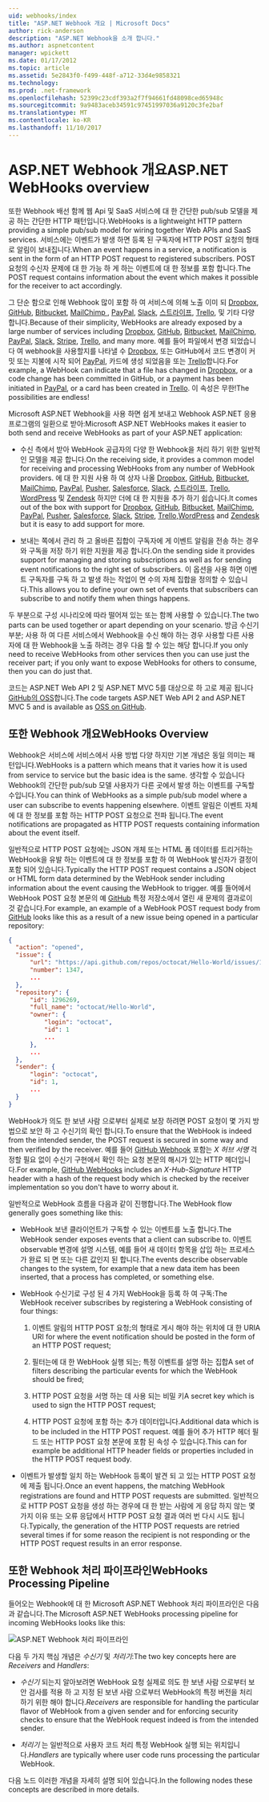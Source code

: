 ```yaml
---
uid: webhooks/index
title: "ASP.NET Webhook 개요 | Microsoft Docs"
author: rick-anderson
description: "ASP.NET Webhook을 소개 합니다."
ms.author: aspnetcontent
manager: wpickett
ms.date: 01/17/2012
ms.topic: article
ms.assetid: 5e2843f0-f499-448f-a712-33d4e9858321
ms.technology: 
ms.prod: .net-framework
ms.openlocfilehash: 52399c23cdf393a2f7f94661fd48098ced65948c
ms.sourcegitcommit: 9a9483aceb34591c97451997036a9120c3fe2baf
ms.translationtype: MT
ms.contentlocale: ko-KR
ms.lasthandoff: 11/10/2017
---
```

# <a name="aspnet-webhooks-overview"></a><span data-ttu-id="c3bf6-103">ASP.NET Webhook 개요</span><span class="sxs-lookup"><span data-stu-id="c3bf6-103">ASP.NET WebHooks overview</span></span>

<span data-ttu-id="c3bf6-104">또한 Webhook 배선 함께 웹 Api 및 SaaS 서비스에 대 한 간단한 pub/sub 모델을 제공 하는 간단한 HTTP 패턴입니다.</span><span class="sxs-lookup"><span data-stu-id="c3bf6-104">WebHooks is a lightweight HTTP pattern providing a simple pub/sub model for wiring together Web APIs and SaaS services.</span></span> <span data-ttu-id="c3bf6-105">서비스에는 이벤트가 발생 하면 등록 된 구독자에 HTTP POST 요청의 형태로 알림이 보내집니다.</span><span class="sxs-lookup"><span data-stu-id="c3bf6-105">When an event happens in a service, a notification is sent in the form of an HTTP POST request to registered subscribers.</span></span> <span data-ttu-id="c3bf6-106">POST 요청의 수신자 문제에 대 한 가능 하 게 하는 이벤트에 대 한 정보를 포함 합니다.</span><span class="sxs-lookup"><span data-stu-id="c3bf6-106">The POST request contains information about the event which makes it possible for the receiver to act accordingly.</span></span>

<span data-ttu-id="c3bf6-107">그 단순 함으로 인해 Webhook 많이 포함 하 여 서비스에 의해 노출 이미 되 [Dropbox](http://dropbox.com/), [GitHub](http://www.github.com/), [Bitbucket](https://bitbucket.org/), [MailChimp ](http://www.mailchimp.com/), [PayPal](http://www.paypal.com/), [Slack](http://www.slack.com), [스트라이프](http://www.stripe.com), [Trello](http://www.trello.com/), 및 기타 다양 합니다.</span><span class="sxs-lookup"><span data-stu-id="c3bf6-107">Because of their simplicity, WebHooks are already exposed by a large number of services including [Dropbox](http://dropbox.com/), [GitHub](http://www.github.com/), [Bitbucket](https://bitbucket.org/), [MailChimp](http://www.mailchimp.com/), [PayPal](http://www.paypal.com/), [Slack](http://www.slack.com), [Stripe](http://www.stripe.com), [Trello](http://www.trello.com/), and many more.</span></span> <span data-ttu-id="c3bf6-108">예를 들어 파일에서 변경 되었습니다 여 webhook을 사용할지를 나타낼 수 [Dropbox](http://dropbox.com/), 또는 GitHub에서 코드 변경이 커밋 또는 지불에 시작 되어 [PayPal](http://www.paypal.com/), 카드에 생성 되었음을 또는 [ Trello](http://www.trello.com/)합니다.</span><span class="sxs-lookup"><span data-stu-id="c3bf6-108">For example, a WebHook can indicate that a file has changed in [Dropbox](http://dropbox.com/), or a code change has been committed in GitHub, or a payment has been initiated in [PayPal](http://www.paypal.com/), or a card has been created in [Trello](http://www.trello.com/).</span></span> <span data-ttu-id="c3bf6-109">이 속성은 무한!</span><span class="sxs-lookup"><span data-stu-id="c3bf6-109">The possibilities are endless!</span></span>

<span data-ttu-id="c3bf6-110">Microsoft ASP.NET Webhook을 사용 하면 쉽게 보내고 Webhook ASP.NET 응용 프로그램의 일환으로 받아:</span><span class="sxs-lookup"><span data-stu-id="c3bf6-110">Microsoft ASP.NET WebHooks makes it easier to both send and receive WebHooks as part of your ASP.NET application:</span></span>

* <span data-ttu-id="c3bf6-111">수신 측에서 받아 WebHook 공급자의 다양 한 Webhook을 처리 하기 위한 일반적인 모델을 제공 합니다.</span><span class="sxs-lookup"><span data-stu-id="c3bf6-111">On the receiving side, it provides a common model for receiving and processing WebHooks from any number of WebHook providers.</span></span> <span data-ttu-id="c3bf6-112">에 대 한 지원 사용 하 여 상자 나올 [Dropbox](http://dropbox.com/), [GitHub](http://www.github.com/), [Bitbucket](https://bitbucket.org/), [MailChimp](http://www.mailchimp.com/), [PayPal](http://www.paypal.com/), [Pusher](http://www.pusher.com), [Salesforce](http://www.salesforce.com), [Slack](http://www.slack.com), [스트라이프](http://www.stripe.com), [Trello](http://www.trello.com/),[ WordPress](http://www.wordpress.com) 및 [Zendesk](https://www.zendesk.com/) 하지만 더에 대 한 지원을 추가 하기 쉽습니다.</span><span class="sxs-lookup"><span data-stu-id="c3bf6-112">It comes out of the box with support for [Dropbox](http://dropbox.com/), [GitHub](http://www.github.com/), [Bitbucket](https://bitbucket.org/), [MailChimp](http://www.mailchimp.com/), [PayPal](http://www.paypal.com/), [Pusher](http://www.pusher.com), [Salesforce](http://www.salesforce.com), [Slack](http://www.slack.com), [Stripe](http://www.stripe.com), [Trello](http://www.trello.com/),[WordPress](http://www.wordpress.com) and [Zendesk](https://www.zendesk.com/) but it is easy to add support for more.</span></span>

* <span data-ttu-id="c3bf6-113">보내는 쪽에서 관리 하 고 올바른 집합이 구독자에 게 이벤트 알림을 전송 하는 경우와 구독을 저장 하기 위한 지원을 제공 합니다.</span><span class="sxs-lookup"><span data-stu-id="c3bf6-113">On the sending side it provides support for managing and storing subscriptions as well as for sending event notifications to the right set of subscribers.</span></span> <span data-ttu-id="c3bf6-114">이 옵션을 사용 하면 이벤트 구독자를 구독 하 고 발생 하는 작업이 면 수의 자체 집합을 정의할 수 있습니다.</span><span class="sxs-lookup"><span data-stu-id="c3bf6-114">This allows you to define your own set of events that subscribers can subscribe to and notify them when things happens.</span></span>

<span data-ttu-id="c3bf6-115">두 부분으로 구성 시나리오에 따라 떨어져 있는 또는 함께 사용할 수 있습니다.</span><span class="sxs-lookup"><span data-stu-id="c3bf6-115">The two parts can be used together or apart depending on your scenario.</span></span> <span data-ttu-id="c3bf6-116">방금 수신기 부분; 사용 하 여 다른 서비스에서 Webhook을 수신 해야 하는 경우 사용할 다른 사용자에 대 한 Webhook을 노출 하려는 경우 다음 할 수 있는 해당 합니다.</span><span class="sxs-lookup"><span data-stu-id="c3bf6-116">If you only need to receive WebHooks from other services then you can use just the receiver part; if you only want to expose WebHooks for others to consume, then you can do just that.</span></span>

<span data-ttu-id="c3bf6-117">코드는 ASP.NET Web API 2 및 ASP.NET MVC 5를 대상으로 하 고로 제공 됩니다 [GitHub의 OSS](https://github.com/aspnet/WebHooks)합니다.</span><span class="sxs-lookup"><span data-stu-id="c3bf6-117">The code targets ASP.NET Web API 2 and ASP.NET MVC 5 and is available as [OSS on GitHub](https://github.com/aspnet/WebHooks).</span></span>

## <a name="webhooks-overview"></a><span data-ttu-id="c3bf6-118">또한 Webhook 개요</span><span class="sxs-lookup"><span data-stu-id="c3bf6-118">WebHooks Overview</span></span>

<span data-ttu-id="c3bf6-119">Webhook은 서비스에 서비스에서 사용 방법 다양 하지만 기본 개념은 동일 의미는 패턴입니다.</span><span class="sxs-lookup"><span data-stu-id="c3bf6-119">WebHooks is a pattern which means that it varies how it is used from service to service but the basic idea is the same.</span></span> <span data-ttu-id="c3bf6-120">생각할 수 있습니다 Webhook의 간단한 pub/sub 모델 사용자가 다른 곳에서 발생 하는 이벤트를 구독할 수입니다.</span><span class="sxs-lookup"><span data-stu-id="c3bf6-120">You can think of WebHooks as a simple pub/sub model where a user can subscribe to events happening elsewhere.</span></span> <span data-ttu-id="c3bf6-121">이벤트 알림은 이벤트 자체에 대 한 정보를 포함 하는 HTTP POST 요청으로 전파 됩니다.</span><span class="sxs-lookup"><span data-stu-id="c3bf6-121">The event notifications are propagated as HTTP POST requests containing information about the event itself.</span></span>

<span data-ttu-id="c3bf6-122">일반적으로 HTTP POST 요청에는 JSON 개체 또는 HTML 폼 데이터를 트리거하는 WebHook을 유발 하는 이벤트에 대 한 정보를 포함 하 여 WebHook 발신자가 결정이 포함 되어 있습니다.</span><span class="sxs-lookup"><span data-stu-id="c3bf6-122">Typically the HTTP POST request contains a JSON object or HTML form data determined by the WebHook sender including information about the event causing the WebHook to trigger.</span></span> <span data-ttu-id="c3bf6-123">예를 들어에서 WebHook POST 요청 본문의 예 [GitHub](http://www.github.com/) 특정 저장소에서 열린 새 문제의 결과로이 것 같습니다.</span><span class="sxs-lookup"><span data-stu-id="c3bf6-123">For example, an example of a WebHook POST request body from [GitHub](http://www.github.com/) looks like this as a result of a new issue being opened in a particular repository:</span></span>

```json
{
  "action": "opened",
  "issue": {
      "url": "https://api.github.com/repos/octocat/Hello-World/issues/1347",
      "number": 1347,
      ...
  },
  "repository": {
      "id": 1296269,
      "full_name": "octocat/Hello-World",
      "owner": {
          "login": "octocat",
          "id": 1
          ...
      },
      ...
  },
  "sender": {
      "login": "octocat",
      "id": 1,
      ...
  }
}
```

<span data-ttu-id="c3bf6-124">WebHook가 의도 한 보낸 사람 으로부터 실제로 보장 하려면 POST 요청이 몇 가지 방법으로 보안 하 고 수신기의 확인 합니다.</span><span class="sxs-lookup"><span data-stu-id="c3bf6-124">To ensure that the WebHook is indeed from the intended sender, the POST request is secured in some way and then verified by the receiver.</span></span> <span data-ttu-id="c3bf6-125">예를 들어 [GitHub Webhook](https://developer.github.com/webhooks/) 포함는 *X 허브 서명* 걱정할 필요 없이 수신기 구현에서 확인 하는 요청 본문의 해시가 있는 HTTP 헤더입니다.</span><span class="sxs-lookup"><span data-stu-id="c3bf6-125">For example, [GitHub WebHooks](https://developer.github.com/webhooks/) includes an *X-Hub-Signature* HTTP header with a hash of the request body which is checked by the receiver implementation so you don't have to worry about it.</span></span>

<span data-ttu-id="c3bf6-126">일반적으로 WebHook 흐름을 다음과 같이 진행합니다.</span><span class="sxs-lookup"><span data-stu-id="c3bf6-126">The WebHook flow generally goes something like this:</span></span>

* <span data-ttu-id="c3bf6-127">WebHook 보낸 클라이언트가 구독할 수 있는 이벤트를 노출 합니다.</span><span class="sxs-lookup"><span data-stu-id="c3bf6-127">The WebHook sender exposes events that a client can subscribe to.</span></span> <span data-ttu-id="c3bf6-128">이벤트 observable 변경에 설명 시스템, 예를 들어 새 데이터 항목을 삽입 하는 프로세스가 완료 되 면 또는 다른 값인지 된 합니다.</span><span class="sxs-lookup"><span data-stu-id="c3bf6-128">The events describe observable changes to the system, for example that a new data item has been inserted, that a process has completed, or something else.</span></span>

* <span data-ttu-id="c3bf6-129">WebHook 수신기로 구성 된 4 가지 WebHook을 등록 하 여 구독:</span><span class="sxs-lookup"><span data-stu-id="c3bf6-129">The WebHook receiver subscribes by registering a WebHook consisting of four things:</span></span>

     1. <span data-ttu-id="c3bf6-130">이벤트 알림의 HTTP POST 요청;의 형태로 게시 해야 하는 위치에 대 한 URI</span><span class="sxs-lookup"><span data-stu-id="c3bf6-130">A URI for where the event notification should be posted in the form of an HTTP POST request;</span></span>

     2. <span data-ttu-id="c3bf6-131">필터는에 대 한 WebHook 실행 되는; 특정 이벤트를 설명 하는 집합</span><span class="sxs-lookup"><span data-stu-id="c3bf6-131">A set of filters describing the particular events for which the WebHook should be fired;</span></span>

     3. <span data-ttu-id="c3bf6-132">HTTP POST 요청을 서명 하는 데 사용 되는 비밀 키</span><span class="sxs-lookup"><span data-stu-id="c3bf6-132">A secret key which is used to sign the HTTP POST request;</span></span>

     4. <span data-ttu-id="c3bf6-133">HTTP POST 요청에 포함 하는 추가 데이터입니다.</span><span class="sxs-lookup"><span data-stu-id="c3bf6-133">Additional data which is to be included in the HTTP POST request.</span></span> <span data-ttu-id="c3bf6-134">예를 들어 추가 HTTP 헤더 필드 또는 HTTP POST 요청 본문에 포함 된 속성 수 있습니다.</span><span class="sxs-lookup"><span data-stu-id="c3bf6-134">This can for example be additional HTTP header fields or properties included in the HTTP POST request body.</span></span>

* <span data-ttu-id="c3bf6-135">이벤트가 발생할 일치 하는 WebHook 등록이 발견 되 고 있는 HTTP POST 요청에 제출 됩니다.</span><span class="sxs-lookup"><span data-stu-id="c3bf6-135">Once an event happens, the matching WebHook registrations are found and HTTP POST requests are submitted.</span></span> <span data-ttu-id="c3bf6-136">일반적으로 HTTP POST 요청을 생성 하는 경우에 대 한 받는 사람에 게 응답 하지 않는 몇 가지 이유 또는 오류 응답에서 HTTP POST 요청 결과 여러 번 다시 시도 됩니다.</span><span class="sxs-lookup"><span data-stu-id="c3bf6-136">Typically, the generation of the HTTP POST requests are retried several times if for some reason the recipient is not responding or the HTTP POST request results in an error response.</span></span>

## <a name="webhooks-processing-pipeline"></a><span data-ttu-id="c3bf6-137">또한 Webhook 처리 파이프라인</span><span class="sxs-lookup"><span data-stu-id="c3bf6-137">WebHooks Processing Pipeline</span></span>

<span data-ttu-id="c3bf6-138">들어오는 Webhook에 대 한 Microsoft ASP.NET Webhook 처리 파이프라인은 다음과 같습니다.</span><span class="sxs-lookup"><span data-stu-id="c3bf6-138">The Microsoft ASP.NET WebHooks processing pipeline for incoming WebHooks looks like this:</span></span>

![ASP.NET Webhook 처리 파이프라인](_static/WebHookReceivers.png)

<span data-ttu-id="c3bf6-140">다음 두 가지 핵심 개념은 *수신기* 및 *처리기*:</span><span class="sxs-lookup"><span data-stu-id="c3bf6-140">The two key concepts here are *Receivers* and *Handlers*:</span></span>

* <span data-ttu-id="c3bf6-141">*수신기* 되는지 알아보려면 WebHook 요청 실제로 의도 한 보낸 사람 으로부터 보안 검사를 적용 하 고 지정 된 보낸 사람 으로부터 WebHook의 특정 버전을 처리 하기 위한 해야 합니다.</span><span class="sxs-lookup"><span data-stu-id="c3bf6-141">*Receivers* are responsible for handling the particular flavor of WebHook from a given sender and for enforcing security checks to ensure that the WebHook request indeed is from the intended sender.</span></span>

* <span data-ttu-id="c3bf6-142">*처리기* 는 일반적으로 사용자 코드 처리 특정 WebHook 실행 되는 위치입니다.</span><span class="sxs-lookup"><span data-stu-id="c3bf6-142">*Handlers* are typically where user code runs processing the particular WebHook.</span></span>

<span data-ttu-id="c3bf6-143">다음 노드 이러한 개념을 자세히 설명 되어 있습니다.</span><span class="sxs-lookup"><span data-stu-id="c3bf6-143">In the following nodes these concepts are described in more details.</span></span>
